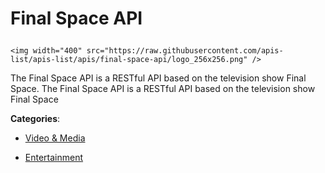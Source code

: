 # Final Space API<p align="center">
    <img width="400" src="https://raw.githubusercontent.com/apis-list/apis-list/apis/final-space-api/logo_256x256.png" />
</p>

The Final Space API is a RESTful API based on the television show Final Space.  The Final Space API is a RESTful API based on the television show Final Space

**Categories**:

- [Video & Media](https://github/apis-list/apis-list#video-and-media)

- [Entertainment](https://github/apis-list/apis-list#entertainment)





